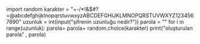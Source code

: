 import random
karakter = "+-/*!&$#?=@abcdefghijklnopqrstuvwxyzABCDEFGHIJKLMNOPQRSTUVWXYZ1234567890"
uzunluk = int(input("şifrenin uzunluğu nedir?"))
parola = ""
for i in range(uzunluk):
    parola= parola+ random.choice(karakter)
print("oluşturulan parola" , parola)
